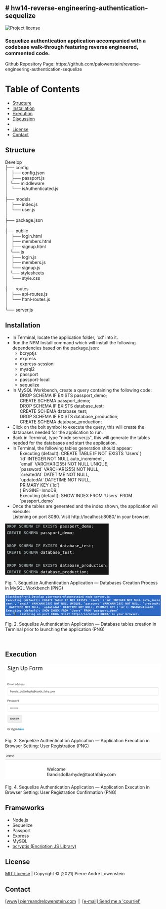 ## # hw14-reverse-engineering-authentication-sequelize
![Project license](https://img.shields.io/badge/license-MIT,https://choosealicense.com/licenses/mit/-brightgreen)

<h3>Sequelize authentication application accompanied with a codebase walk-through featuring reverse engineered, commented code.</h3>
<p>Github Repository Page: https://github.com/palowenstein/reverse-engineering-authentication-sequelize</p>

# Table of Contents
  * [Structure](#Structure)
  * [Installation](#Installation)
  * [Execution](#Execution)
  * [Discussion](#Discussion)
  * 
  * [License](#License)
  * [Contact](#Contact)

## Structure

<p>Develop<br />
├── config<br />
│   ├── config.json<br />
│   ├── passport.js<br />
│   └── middleware<br />
│  	    └── isAuthenticated.js<br />
│<br />
├── models<br />
│   ├── index.js<br />
│   └── user.js<br />
│<br />
├── package.json<br />
│<br />
├── public<br />
│   ├── login.html<br />
│   ├── members.html<br />
│   ├── signup.html<br />
│   └── js<br />
│  	    ├── login.js<br />
│  	    ├── members.js<br />
│  	    └── signup.js<br />
│   └── stylesheets<br />
│  	    └── style.css<br />
│<br />
├── routes<br />
│   ├── api-routes.js<br />
│   └── html-routes.js<br />
│<br />
└── server.js
</p>

## Installation
<ul>
<li>In Terminal, locate the application folder, 'cd' into it.</li>
<li>Run the NPM Install command which will install the following dependencies based on the package.json:
  <ul>
  <li>bcryptjs</li>
  <li>express</li>
  <li>express-session</li>
  <li>mysql2</li>
  <li>passport</li>
  <li>passport-local</li>
  <li>sequelize</li>
  </ul>
</li>
<li>In MySQL Workbench, create a query containing the following code:
  <ul style="list-style: none;">
  <li>DROP SCHEMA IF EXISTS passport_demo;</li>
  <li>CREATE SCHEMA passport_demo;</li>
  <li></li>
  <li>DROP SCHEMA IF EXISTS database_test;</li>
  <li>CREATE SCHEMA database_test;</li>
  <li></li>
  <li>DROP SCHEMA IF EXISTS database_production;</li>
  <li>CREATE SCHEMA database_production;</li>
  </ul>
</li>
<li>Click on the bolt symbol to execute the query, this will create the databases needed for the application to run.</li>
<li>Back in Terminal, type "node server.js", this will generate the tables needed for the databases and start the application.</li>
<li>In Terminal, the following tables generation should appear:
  <ul style="list-style: none;">
  <li>Executing (default): CREATE TABLE IF NOT EXISTS `Users`(</li>
  <li>`id` INTEGER NOT NULL auto_increment ,</li>
  <li>`email` VARCHAR(255) NOT NULL UNIQUE,</li>
  <li>`password` VARCHAR(255) NOT NULL,</li>
  <li>`createdAt` DATETIME NOT NULL,</li>
  <li>`updatedAt` DATETIME NOT NULL,</li>
  <li>PRIMARY KEY (`id`)</li>
  <li>) ENGINE=InnoDB;</li>
  <li>Executing (default): SHOW INDEX FROM `Users` FROM `passport_demo`</li>
  </ul>
<li>Once the tables are generated and the index shown, the application will execute:<br />Listening on port 8080. Visit http://localhost:8080/ in your browser.</li>
</ul>

![Sequelize Authentication Application — Databases Creation Process in MySQL Workbench (PNG)](./demo_assets/ucla-hw14-reverse-engineering-authentication-sequelize-1-mysql-workbench-creating-databases.png "Sequelize Authentication Application — Databases Creation Process in MySQL Workbench (PNG)")
<p>Fig. 1. Sequelize Authentication Application — Databases Creation Process in MySQL Workbench (PNG)
<br />

![Sequelize Authentication Application — Database tables creation in Terminal prior to launching the application (PNG)](./demo_assets/ucla-hw14-reverse-engineering-authentication-sequelize-2-terminal-node-server-js.png "Sequelize Authentication Application — Database tables creation in Terminal prior to launching the application (PNG)")
<p>Fig. 2. Sequelize Authentication Application — Database tables creation in Terminal prior to launching the application (PNG)</p>
<br />

## Execution

![Sequelize Authentication Application — In Browser Application Execution: User Registration (PNG)](./demo_assets/ucla-hw14-reverse-engineering-authentication-sequelize-3-in-browser-application-user-registration.png "Sequelize Authentication Application — In Browser Application Execution: User Registration (PNG)")
<p>Fig. 3. Sequelize Authentication Application — Application Execution in Browser Setting: User Registration (PNG)</p>

![Sequelize Authentication Application — In Browser Application Execution: User Registration Confirmation (PNG)](./demo_assets/ucla-hw14-reverse-engineering-authentication-sequelize-4-in-browser-application-user-registration-receipt.png "Sequelize Authentication Application — In Browser Application Execution: User Registration Confirmation (PNG)")
<p>Fig. 4. Sequelize Authentication Application — Application Execution in Browser Setting: User Registration Confirmation (PNG)</p>

## Frameworks
<ul>
<li>Node.js</li>
<li>Sequelize</li>
<li>Passport</li>
<li>Express</li>
<li>MySQL</li>
<li><a href="https://www.npmjs.com/package/bcryptjs" title="bcryptjs (Encription JS Library)">bcryptjs (Encription JS Library)</a></li>
</ul>

## License
<p>
<a href="./MITlicense.txt">MIT License</a> | Copyright © [2021] Pierre André Lowenstein
</p>

## Contact
<p>
<a href="http://pierreandrelowenstein.com" title="[www] Pierre Andr&eacute; Lowenstein" target="_blank">[www] pierreandrelowenstein.com</a>
&nbsp;|&nbsp;
<a href="mailto:coder@pierreandrelowenstein.com" title="Courriel / E-Mail">[e-mail] Send me a 'courriel'</a>
</p>

